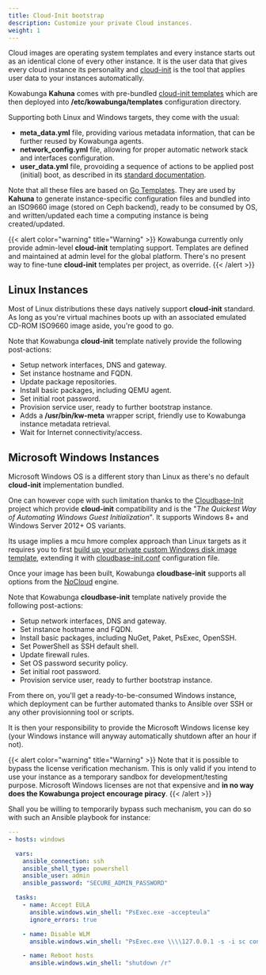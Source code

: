 ```yaml
---
title: Cloud-Init bootstrap
description: Customize your private Cloud instances.
weight: 1
---
```


Cloud images are operating system templates and every instance starts out as an identical clone of every other instance. It is the user data that gives every cloud instance its personality and [cloud-init](https://cloud-init.io/) is the tool that applies user data to your instances automatically.

Kowabunga **Kahuna** comes with pre-bundled [cloud-init templates](https://github.com/kowabunga-cloud/kowabunga/tree/master/config/templates) which are then deployed into **/etc/kowabunga/templates** configuration directory.

Supporting both Linux and Windows targets, they come with the usual:

- **meta_data.yml** file, providing various metadata information, that can be further reused by Kowabunga agents.
- **network_config.yml** file, allowing for proper automatic network stack and interfaces configuration.
- **user_data.yml** file, provoiding a sequence of actions to be applied post (initial) boot, as described in its [standard documentation](https://cloudinit.readthedocs.io/en/latest/topics/examples.html).

Note that all these files are based on [Go Templates](https://pkg.go.dev/text/template). They are used by **Kahuna** to generate instance-specific configuration files and bundled into an ISO9660 image (stored on Ceph backend), ready to be consumed by OS, and written/updated each time a computing instance is being created/updated.

{{< alert color="warning" title="Warning" >}}
Kowabunga currently only provide admin-level **cloud-init** templating support. Templates are defined and maintained at admin level for the global platform. There's no present way to fine-tune **cloud-init** templates per project, as override.
{{< /alert >}}

## Linux Instances

Most of Linux distributions these days natively support **cloud-init** standard. As long as you're virtual machines boots up with an associated emulated CD-ROM ISO9660 image aside, you're good to go.

Note that Kowabunga **cloud-init** template natively provide the following post-actions:

- Setup network interfaces, DNS and gateway.
- Set instance hostname and FQDN.
- Update package repositories.
- Install basic packages, including QEMU agent.
- Set initial root password.
- Provision service user, ready to further bootstrap instance.
- Adds a **/usr/bin/kw-meta** wrapper script, friendly use to Kowabunga instance metadata retrieval.
- Wait for Internet connectivity/access.

## Microsoft Windows Instances

Microsoft Windows OS is a different story than Linux as there's no default **cloud-init** implementation bundled.

One can however cope with such limitation thanks to the [Cloudbase-Init](https://cloudbase.it/cloudbase-init/) project which provide **cloud-init** compatibility and is the "*The Quickest Way of Automating Windows Guest Initialization*". It supports Windows 8+ and Windows Server 2012+ OS variants.

Its usage implies a mcu hmore complex approach than Linux targets as it requires you to first [build up your private custom Windows disk image template](https://www.phillipsj.net/posts/building-a-windows-server-qcow2-image/), extending it with [cloudbase-init.conf](https://github.com/kowabunga-cloud/kowabunga/blob/master/config/cloudbase-init/cloudbase-init.conf) configuration file.

Once your image has been built, Kowabunga **cloudbase-init** supports all options from the [NoCloud](https://cloudbase-init.readthedocs.io/en/latest/services.html#nocloud-configuration-drive) engine.

Note that Kowabunga **cloudbase-init** template natively provide the following post-actions:

- Setup network interfaces, DNS and gateway.
- Set instance hostname and FQDN.
- Install basic packages, including NuGet, Paket, PsExec, OpenSSH.
- Set PowerShell as SSH default shell.
- Update firewall rules.
- Set OS password security policy.
- Set initial root password.
- Provision service user, ready to further bootstrap instance.

From there on, you'll get a ready-to-be-consumed Windows instance, which deployment can be further automated thanks to Ansible over SSH or any other provisionning tool or scripts.

It is then your responsibility to provide the Microsoft Windows license key (your Windows instance will anyway automatically shutdown after an hour if not).

{{< alert color="warning" title="Warning" >}}
Note that it is possible to bypass the license verification mechanism. This is only valid if you intend to use your instance as a temporary sandbox for development/testing purpose. Microsoft Windows licenses are not that expensive and **in no way does the Kowabunga project encourage piracy**.
{{< /alert >}}

Shall you be willing to temporarily bypass such mechanism, you can do so with such an Ansible playbook for instance:

```yaml
---
- hosts: windows

  vars:
    ansible_connection: ssh
    ansible_shell_type: powershell
    ansible_user: admin
    ansible_password: "SECURE_ADMIN_PASSWORD"

  tasks:
    - name: Accept EULA
      ansible.windows.win_shell: "PsExec.exe -accepteula"
      ignore_errors: true

    - name: Disable WLM
      ansible.windows.win_shell: "PsExec.exe \\\\127.0.0.1 -s -i sc config WLMS start=disabled"

    - name: Reboot hosts
      ansible.windows.win_shell: "shutdown /r"
```
